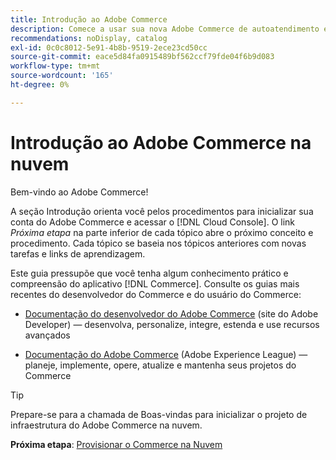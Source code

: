 ```yaml
---
title: Introdução ao Adobe Commerce
description: Comece a usar sua nova Adobe Commerce de autoatendimento em infraestrutura em nuvem e saiba como criar e implantar uma loja da Adobe Commerce em minutos.
recommendations: noDisplay, catalog
exl-id: 0c0c8012-5e91-4b8b-9519-2ece23cd50cc
source-git-commit: eace5d84fa0915489bf562ccf79fde04f6b9d083
workflow-type: tm+mt
source-wordcount: '165'
ht-degree: 0%

---
```


# Introdução ao Adobe Commerce na nuvem

Bem-vindo ao Adobe Commerce!

A seção Introdução orienta você pelos procedimentos para inicializar sua conta do Adobe Commerce e acessar o [!DNL Cloud Console]. O link _Próxima etapa_ na parte inferior de cada tópico abre o próximo conceito e procedimento. Cada tópico se baseia nos tópicos anteriores com novas tarefas e links de aprendizagem.

Este guia pressupõe que você tenha algum conhecimento prático e compreensão do aplicativo [!DNL Commerce]. Consulte os guias mais recentes do desenvolvedor do Commerce e do usuário do Commerce:

- [Documentação do desenvolvedor do Adobe Commerce](https://developer.adobe.com/commerce/docs/) (site do Adobe Developer) — desenvolva, personalize, integre, estenda e use recursos avançados

- [Documentação do Adobe Commerce](https://experienceleague.adobe.com/docs/commerce.html) (Adobe Experience League) — planeje, implemente, opere, atualize e mantenha seus projetos do Commerce

>[!TIP]
>
>Prepare-se para a chamada de Boas-vindas para inicializar o projeto de infraestrutura do Adobe Commerce na nuvem.
>
>**Próxima etapa**: [Provisionar o Commerce na Nuvem](new-project.md)
